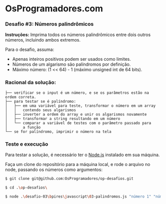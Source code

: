 # OsProgramadores.com

### Desafio #3: Números palindrômicos

**Instruções:** Imprima todos os números palindrômicos entre dois outros números, incluindo ambos extremos.

Para o desafio, assuma:

- Apenas inteiros positivos podem ser usados como limites.
- Números de um algarismo são palíndromos por definição.
- Máximo número: (1 << 64) - 1 (máximo unsigned int de 64 bits).

### Racional da solução:

```
├── verificar se o input é um número, e se os parâmetros estão na ordem correta.
├── para testar se é palíndromo:
│   ├── em uma variável para teste, transformar o número em um array
│   │   contendo seus algarismos
│   ├── inverter a ordem do array e unir os algarismos novamente
│   ├── transformar a string resultando em um número
│   └── comparar a variável de testes com o parâmetro passado para
│       a função
└── se for palíndromo, imprimir o número na tela

```
### Teste e execução

Para testar a solução, é necessário ter o [Node.js](https://nodejs.org/) instalado em sua máquina.

Faça um clone do repositório para a máquina local, e rode o arquivo no node, passando os números como argumentos:

```bash
$ git clone git@github.com:OsProgramadores/op-desafios.git

$ cd .\op-desafios\ 

$ node .\desafio-03\bpires\javascript\03-palindromos.js "número 1" "número 2"
```
